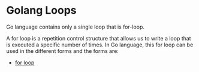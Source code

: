 # Golang Loops

Go language contains only a single loop that is for-loop.

A for loop is a repetition control structure that allows us to write a loop that is executed a specific number of times.
In Go language, this for loop can be used in the different forms and the forms are:

* [for loop](./loops/for.md)
